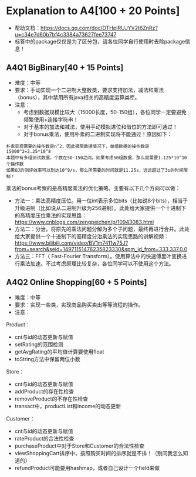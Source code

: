 # Explanation to A4[100 + 20 Points]

- 帮助文档：https://docs.qq.com/doc/DTHpIRUJYV2t6ZnRz?u=c34e7d60b7bf4c3384a73627fee73747
- 标答中的package仅仅是为了区分包，请各位同学自行使用时去除package信息！

## A4Q1 BigBinary[40 + 15 Points]
- 难度：中等
- 要求：手动实现一个二进制大整数类，要求支持加法，减法和乘法（bonus），其中禁用所有java相关的高精度运算类库。
- 注意：
    - 考虑到数据规模比较大（15000长度，50-150组），各位同学一定要避免频繁使用+连接字符串！
    - 对于基本的加法和减法，使用手动模拟进位和借位的方法即可通过！
    - 对于bonus乘法，使用朴素的二进制实现将不能通过！原因如下：

```
朴素实现需要的操作数是n^2，因此极限数据情况下，单组数据的操作数是15000^2=2.25*10^8
本题中有多组测试数据，个数在50-150之间。如果考虑50组数据，那么就需要1.125*10^10个操作数
如果OJ的测评效率可以到达10^9/s，那么所需要的时间就是11.25s，远远超过了3s的时间限制！
```

乘法的bonus考察的是高精度乘法的优化策略，主要有以下几个方向可以做：
- 方法一：乘法高精度压位。用一位int表示多位bits（比如说8个bits），相当于升级进制（比如说从二进制升级为256进制）。此处给大家提供一个十进制下的高精度压位乘法的实现思路：https://www.cnblogs.com/zengpeichen/p/10943083.html
- 方法二：分治。将原先的乘法问题分解为多个子问题，最终再进行合并。此处给大家提供一个十进制下的高精度分治乘法的实现思路的讲解视频：https://www.bilibili.com/video/BV1m7411w75J?from=search&seid=14971151476235823330&spm_id_from=333.337.0.0
- 方法三：FFT（ Fast-Fourier Transform）。使用算法中的快速傅里叶变换进行乘法加速。不过考虑原理比较复杂，各位同学可以不使用这个方法。

## A4Q2 Online Shopping[60 + 5 Points]
- 难度：中等
- 要求：实现一些类，实现商品购买卖出等等流程的操作。
- 注意：

Product：
- cnt与id的动态更新与赋值
- setRating的范围检测
- getAvgRating的平均值计算要使用float
- toString方法中保留两位小数

Store：
- cnt与id的动态更新与赋值
- addProduct的存在性检查
- removeProduct的不存在性检查
- transact中，productList和income的动态更新

Customer：
- cnt与id的动态更新与赋值
- rateProduct的合法性检查
- purchaseProduct中对于Store和Customer的合法性检查
- viewShoppingCart排序中，按照购买时间的排序就是不排！（别问我怎么知道的）
- refundProduct可能要用hashmap，或者自己设计一个field来做
